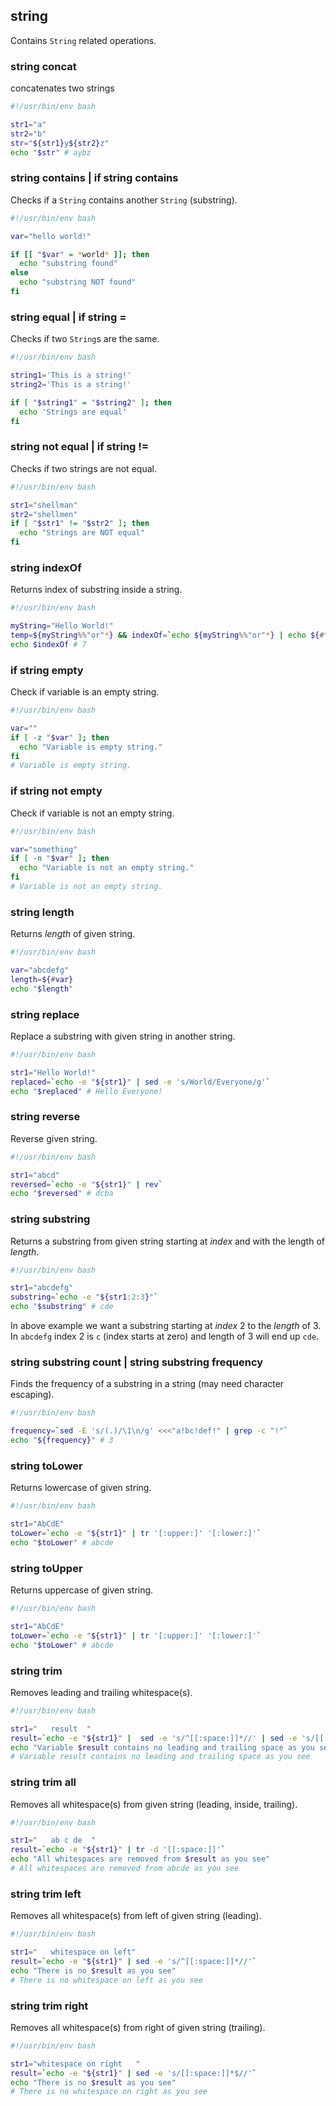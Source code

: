 ## string

Contains `String` related operations.

### string concat

concatenates two strings

```bash
#!/usr/bin/env bash

str1="a"
str2="b"
str="${str1}y${str2}z"
echo "$str" # aybz
```

### string contains | if string contains

Checks if a `String` contains another `String` (substring).

```bash
#!/usr/bin/env bash

var="hello world!"

if [[ "$var" = *world* ]]; then
  echo "substring found"
else
  echo "substring NOT found"
fi
```

### string equal | if string =

Checks if two `String`s are the same.

```bash
#!/usr/bin/env bash

string1='This is a string!'
string2='This is a string!'

if [ "$string1" = "$string2" ]; then
  echo 'Strings are equal'
fi
```

### string not equal | if string !=

Checks if two strings are not equal.

```bash
#!/usr/bin/env bash

str1="shellman"
str2="shellmen"
if [ "$str1" != "$str2" ]; then
  echo "Strings are NOT equal"
fi
```

### string indexOf

Returns index of substring inside a string.

```bash
#!/usr/bin/env bash

myString="Hello World!"
temp=${myString%%"or"*} && indexOf=`echo ${myString%%"or"*} | echo ${#temp}`
echo $indexOf # 7
```

### if string empty

Check if variable is an empty string.

```bash
#!/usr/bin/env bash

var=""
if [ -z "$var" ]; then
  echo "Variable is empty string."
fi
# Variable is empty string.
```

### if string not empty

Check if variable is not an empty string.

```bash
#!/usr/bin/env bash

var="something"
if [ -n "$var" ]; then
  echo "Variable is not an empty string."
fi
# Variable is not an empty string.
```

### string length

Returns *length* of given string.

```bash
#!/usr/bin/env bash

var="abcdefg"
length=${#var}
echo "$length"
```

### string replace

Replace a substring with given string in another string.

```bash
#!/usr/bin/env bash

str1="Hello World!"
replaced=`echo -e "${str1}" | sed -e 's/World/Everyone/g'`
echo "$replaced" # Hello Everyone!
```

### string reverse

Reverse given string.

```bash
#!/usr/bin/env bash

str1="abcd"
reversed=`echo -e "${str1}" | rev`
echo "$reversed" # dcba
```

### string substring

Returns a substring from given string starting at *index* and with the length of *length*.

```bash
#!/usr/bin/env bash

str1="abcdefg"
substring=`echo -e "${str1:2:3}"`
echo "$substring" # cde
```

In above example we want a substring starting at *index* 2 to the *length* of 3. In `abcdefg` index 2 is `c` (index starts at zero) and length of 3 will end up `cde`.

### string substring count | string substring frequency

Finds the frequency of a substring in a string (may need character escaping).

```bash
#!/usr/bin/env bash

frequency=`sed -E 's/(.)/\1\n/g' <<<"a!bc!def!" | grep -c "!"`
echo "${frequency}" # 3
```

### string toLower

Returns lowercase of given string.

```bash
#!/usr/bin/env bash

str1="AbCdE"
toLower=`echo -e "${str1}" | tr '[:upper:]' '[:lower:]'`
echo "$toLower" # abcde
```

### string toUpper

Returns uppercase of given string.

```bash
#!/usr/bin/env bash

str1="AbCdE"
toLower=`echo -e "${str1}" | tr '[:upper:]' '[:lower:]'`
echo "$toLower" # abcde
```

### string trim

Removes leading and trailing whitespace(s).

```bash
#!/usr/bin/env bash

str1="   result  "
result=`echo -e "${str1}" |  sed -e 's/^[[:space:]]*//' | sed -e 's/[[:space:]]*$//'`
echo "Variable $result contains no leading and trailing space as you see"
# Variable result contains no leading and trailing space as you see
```

### string trim all

Removes all whitespace(s) from given string (leading, inside, trailing).

```bash
#!/usr/bin/env bash

str1="   ab c de  "
result=`echo -e "${str1}" | tr -d '[[:space:]]'`
echo "All whitespaces are removed from $result as you see"
# All whitespaces are removed from abcde as you see
```

### string trim left

Removes all whitespace(s) from left of given string (leading).

```bash
#!/usr/bin/env bash

str1="   whitespace on left"
result=`echo -e "${str1}" | sed -e 's/^[[:space:]]*//'`
echo "There is no $result as you see"
# There is no whitespace on left as you see
```

### string trim right

Removes all whitespace(s) from right of given string (trailing).

```bash
#!/usr/bin/env bash

str1="whitespace on right   "
result=`echo -e "${str1}" | sed -e 's/[[:space:]]*$//'`
echo "There is no $result as you see"
# There is no whitespace on right as you see
```
